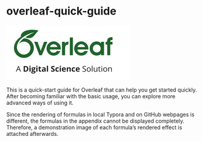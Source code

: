 # overleaf-quick-guide
![](/images/overleaf.png)

This is a quick-start guide for Overleaf that can help you get started quickly. After becoming familiar with the basic usage, you can explore more advanced ways of using it.

Since the rendering of formulas in local Typora and on GitHub webpages is different, the formulas in the appendix cannot be displayed completely. Therefore, a demonstration image of each formula’s rendered effect is attached afterwards.
